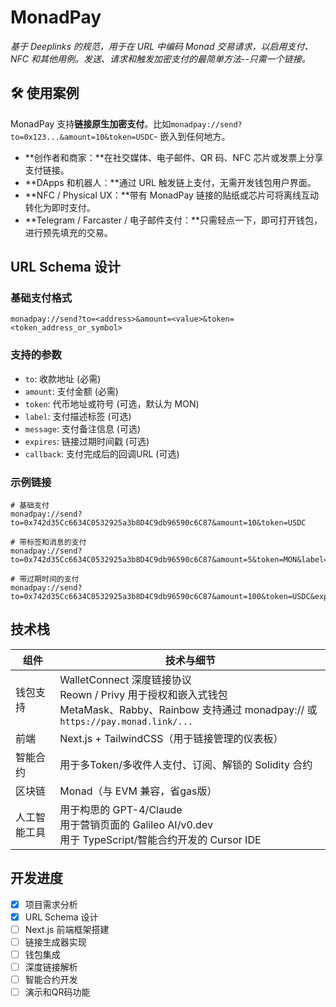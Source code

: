 # MonadPay

*基于 Deeplinks 的规范，用于在 URL 中编码 Monad 交易请求，以启用支付、NFC 和其他用例。发送、请求和触发加密支付的最简单方法--只需一个链接。*

## 🛠 使用案例

MonadPay 支持**链接原生加密支付**。比如`monadpay://send?to=0x123...&amount=10&token=USDC`- 嵌入到任何地方。

- **创作者和商家：**在社交媒体、电子邮件、QR 码、NFC 芯片或发票上分享支付链接。
- **DApps 和机器人：**通过 URL 触发链上支付，无需开发钱包用户界面。
- **NFC / Physical UX：**带有 MonadPay 链接的贴纸或芯片可将离线互动转化为即时支付。
- **Telegram / Farcaster / 电子邮件支付：**只需轻点一下，即可打开钱包，进行预先填充的交易。

## URL Schema 设计

### 基础支付格式
```
monadpay://send?to=<address>&amount=<value>&token=<token_address_or_symbol>
```

### 支持的参数
- `to`: 收款地址 (必需)
- `amount`: 支付金额 (必需)
- `token`: 代币地址或符号 (可选，默认为 MON)
- `label`: 支付描述标签 (可选)
- `message`: 支付备注信息 (可选)
- `expires`: 链接过期时间戳 (可选)
- `callback`: 支付完成后的回调URL (可选)

### 示例链接
```
# 基础支付
monadpay://send?to=0x742d35Cc6634C0532925a3b8D4C9db96590c6C87&amount=10&token=USDC

# 带标签和消息的支付
monadpay://send?to=0x742d35Cc6634C0532925a3b8D4C9db96590c6C87&amount=5&token=MON&label=coffee&message=Thanks%20for%20the%20coffee!

# 带过期时间的支付
monadpay://send?to=0x742d35Cc6634C0532925a3b8D4C9db96590c6C87&amount=100&token=USDC&expires=1735689600
```

## 技术栈

| **组件** | **技术与细节** |
| --- | --- |
| 钱包支持 | WalletConnect 深度链接协议<br/>Reown / Privy 用于授权和嵌入式钱包<br/>MetaMask、Rabby、Rainbow 支持通过 monadpay:// 或 `https://pay.monad.link/...` |
| 前端 | Next.js + TailwindCSS（用于链接管理的仪表板） |
| 智能合约 | 用于多Token/多收件人支付、订阅、解锁的 Solidity 合约 |
| 区块链 | Monad（与 EVM 兼容，省gas版） |
| 人工智能工具 | 用于构思的 GPT-4/Claude<br/>用于营销页面的 Galileo AI/v0.dev<br/>用于 TypeScript/智能合约开发的 Cursor IDE |

## 开发进度

- [x] 项目需求分析
- [x] URL Schema 设计
- [ ] Next.js 前端框架搭建
- [ ] 链接生成器实现
- [ ] 钱包集成
- [ ] 深度链接解析
- [ ] 智能合约开发
- [ ] 演示和QR码功能